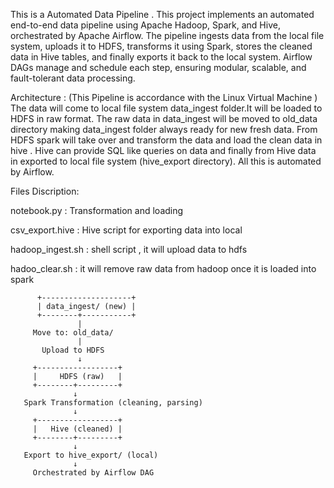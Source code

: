 This is a Automated Data Pipeline .
This project implements an automated end-to-end data pipeline using Apache Hadoop, Spark, and Hive, orchestrated by Apache Airflow. 
The pipeline ingests data from the local file system, uploads it to HDFS, transforms it using Spark, stores the cleaned data in Hive
tables, and finally exports it back to the local system. Airflow DAGs manage and schedule each step, ensuring modular, scalable, and 
fault-tolerant data processing.


Architecture :
(This Pipeline is accordance with the Linux Virtual Machine )
The data will come to local file system data_ingest folder.It will be loaded to HDFS in raw format.
The raw data in data_ingest will be moved to old_data directory making data_ingest folder always ready for new fresh data.
From HDFS spark will take over and transform the data and load the clean data in hive .
Hive can provide SQL like queries on data and finally from Hive data in exported to local file system (hive_export directory).
All this is automated by Airflow.

Files Discription:

notebook.py : Transformation and loading                                                                                                                                                                 

csv_export.hive : Hive script for exporting data into local

hadoop_ingest.sh : shell script , it will upload data to hdfs

hadoo_clear.sh : it will remove raw data from hadoop once it is loaded into spark

          +--------------------+
          | data_ingest/ (new) |
          +--------+-----------+
                   |
         Move to: old_data/
                   |
           Upload to HDFS
                   ↓
         +------------------+
         |     HDFS (raw)   |
         +--------+---------+
                  ↓
       Spark Transformation (cleaning, parsing)
                  ↓
         +------------------+
         |   Hive (cleaned) |
         +--------+---------+
                  ↓
       Export to hive_export/ (local)
                  ↓
         Orchestrated by Airflow DAG
